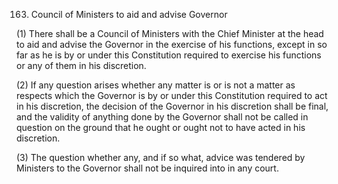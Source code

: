 163. Council of Ministers to aid and advise Governor

(1) There shall be a Council of Ministers with the Chief Minister at the head to aid and advise the Governor in the exercise of his functions, except in so far as he is by or under this Constitution required to exercise his functions or any of them in his discretion.

(2) If any question arises whether any matter is or is not a matter as respects which the Governor is by or under this Constitution required to act in his discretion, the decision of the Governor in his discretion shall be final, and the validity of anything done by the Governor shall not be called in question on the ground that he ought or ought not to have acted in his discretion.

(3) The question whether any, and if so what, advice was tendered by Ministers to the Governor shall not be inquired into in any court.

